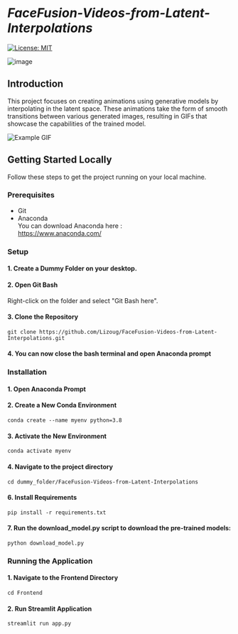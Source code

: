 # *FaceFusion-Videos-from-Latent-Interpolations*
[![License: MIT](https://img.shields.io/badge/License-MIT-yellow.svg)](https://opensource.org/licenses/MIT)



![image](https://img.shields.io/badge/Python-FFD43B?style=for-the-badge&logo=python&logoColor=blue)


## Introduction
This project focuses on creating animations using generative models by interpolating in the latent space. These animations take the form of smooth transitions between various generated images, resulting in GIFs that showcase the capabilities of the trained model.

![Example GIF](C:\Users\lizak\OneDrive\Desktop\interpolation_videos\gifs\bests\latent_space_exploration_seed_147_to_244.gif)

## Getting Started Locally
Follow these steps to get the project running on your local machine.

### Prerequisites
- Git
- Anaconda <br>
  You can download Anaconda here :<br>
  https://www.anaconda.com/

### Setup

#### 1. Create a Dummy Folder on your desktop.

#### 2. Open Git Bash

Right-click on the folder and select "Git Bash here".

#### 3. Clone the Repository
 `git clone https://github.com/Lizoug/FaceFusion-Videos-from-Latent-Interpolations.git`


#### 4. You can now close the bash terminal and open Anaconda prompt

### Installation
#### 1. Open Anaconda Prompt

#### 2. Create a New Conda Environment
`conda create --name myenv python=3.8`

#### 3. Activate the New Environment
`conda activate myenv`

#### 4. Navigate to the project directory 
`cd dummy_folder/FaceFusion-Videos-from-Latent-Interpolations`

#### 6. Install Requirements
`pip install -r requirements.txt`

#### 7. Run the download_model.py script to download the pre-trained models:
`python download_model.py`

### Running the Application

#### 1. Navigate to the Frontend Directory
`cd Frontend`

#### 2. Run Streamlit Application
`streamlit run app.py`


